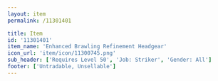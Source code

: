 ```yaml
---
layout: item
permalink: /11301401

title: Item
id: '11301401'
item_name: 'Enhanced Brawling Refinement Headgear'
icon_url: 'item/icon/11300745.png'
sub_header: ['Requires Level 50', 'Job: Striker', 'Gender: All']
footer: ['Untradable, Unsellable']
---
```

